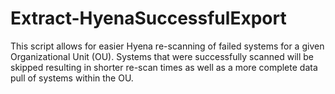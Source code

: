 # Extract-HyenaSuccessfulExport
This script allows for easier Hyena re-scanning of failed systems for a given Organizational Unit (OU).  Systems that were successfully scanned will be skipped resulting in shorter re-scan times as well as a more complete data pull of systems within the OU.
